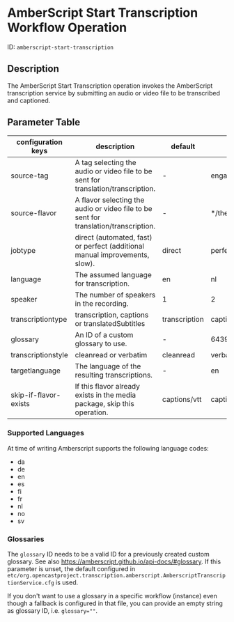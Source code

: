 AmberScript Start Transcription Workflow Operation
==================================================

ID: `amberscript-start-transcription`


Description
-----------

The AmberScript Start Transcription operation invokes the AmberScript transcription service by submitting
an audio or video file to be transcribed and captioned.


Parameter Table
---------------

| configuration keys    | description                                                                          | default       | example                  |
|-----------------------|--------------------------------------------------------------------------------------|---------------|--------------------------|
| source-tag            | A tag selecting the audio or video file to be sent for translation/transcription.    | -             | engage-download          |
| source-flavor         | A flavor selecting the audio or video file to be sent for translation/transcription. | -             | \*/themed                |
| jobtype               | direct (automated, fast) or perfect (additional manual improvements, slow).          | direct        | perfect                  |
| language              | The assumed language for transcription.                                              | en            | nl                       |
| speaker               | The number of speakers in the recording.                                             | 1             | 2                        |
| transcriptiontype     | transcription, captions or translatedSubtitles                                       | transcription | captions                 |
| glossary              | An ID of a custom glossary to use.                                                   | -             | 643966c3f3e91e0c96e9e060 |
| transcriptionstyle    | cleanread or verbatim                                                                | cleanread     | verbatim                 |
| targetlanguage        | The language of the resulting transcriptions.                                        | -             | en                       |
| skip-if-flavor-exists | If this flavor already exists in the media package, skip this operation.             | captions/vtt  | captions/timedtext       |

### Supported Languages

At time of writing Amberscript supports the following language codes:

- da
- de
- en
- es
- fi
- fr
- nl
- no
- sv

### Glossaries

The `glossary` ID needs to be a valid ID for a previously created custom glossary.
See also https://amberscript.github.io/api-docs/#glossary.
If this parameter is unset, the default configured in
`etc/org.opencastproject.transcription.amberscript.AmberscriptTranscriptionService.cfg`
is used.

If you don't want to use a glossary in a specific workflow (instance)
even though a fallback is configured in that file,
you can provide an empty string as glossary ID, i.e. `glossary=""`.
